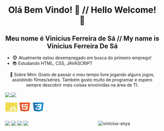 <h1 align="center">Olá Bem Vindo! 🤩 // Hello Welcome! 🤩</h1>
<h2 align="center">Meu nome é Vinicius Ferreira de Sá // My name is Vinicius Ferreira De Sá</h2>


- 🐵 Atualmente estou desempregado em busca do primeiro emprego! 
- 📚 Estudando HTML, CSS, JAVASCRIPT
<p align="center">👀 Sobre Mim: Gosto de passar o meu tempo livre jogando alguns jogos, assistindo filmes/séries. Também gosto muito de programar e espero sempre descobrir mais coisas envolvidas na área de TI.</p>

<a href="https://github.com/ViniciusFerreiraDeSa">
  <img align="center" src="https://github-readme-stats.vercel.app/api?username=ViniciusFerreiraDeSa&show_icons=true&theme=radical" />
</a>
<a href="https://github.com/ViniciusFerreiraDeSa">
  <img align="center" src="https://github-readme-stats.vercel.app/api/top-langs/?username=ViniciusFerreiraDeSa&theme=radical" />
</a>

<div style="display: inline_block"><br>
  <img align="center" alt="Vinicius-Js" height="30" width="40" src="https://raw.githubusercontent.com/devicons/devicon/master/icons/javascript/javascript-plain.svg">
  <img align="center" alt="Vinicius-HTML" height="30" width="40" src="https://raw.githubusercontent.com/devicons/devicon/master/icons/html5/html5-original.svg">
  <img align="center" alt="Vinicius-CSS" height="30" width="40" src="https://raw.githubusercontent.com/devicons/devicon/master/icons/css3/css3-original.svg">
  </div>
    
  ##
 
<div>
  <a href="https://www.instagram.com/vinnizx_sa/" target="_blank"><img src="https://img.shields.io/badge/-Instagram-%23E4405F?style=for-the-badge&logo=instagram&logoColor=white" target="_blank"></a>
 	<a href="https://www.twitch.tv/vinishowtlgd" target="_blank"><img src="https://img.shields.io/badge/Twitch-9146FF?style=for-the-badge&logo=twitch&logoColor=white" target="_blank"></a>
  <a href = "mailto:viniciusferreira2017@gmail.com"><img src="https://img.shields.io/badge/-Gmail-%23333?style=for-the-badge&logo=gmail&logoColor=white" target="_blank"></a>
  <a href="https://www.linkedin.com/in/vinicius-ferreira-de-s%C3%A1-a2968a269/" target="_blank"><img src="https://img.shields.io/badge/-LinkedIn-%230077B5?style=for-the-badge&logo=linkedin&logoColor=white" target="_blank"></a>
  <img align="right" alt="vinicius-anya" height="150" width="200" src=https://github.com/ViniciusFerreiraDeSa/ViniciusFerreiraDeSa/assets/125524394/cbb0ec17-a1a7-476b-b80d-076218551ab1
</div> 








